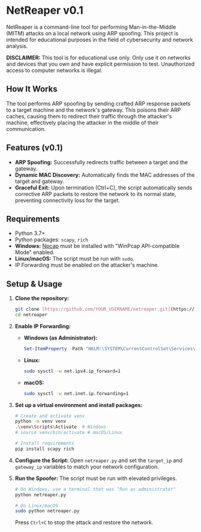 # NetReaper v0.1

NetReaper is a command-line tool for performing Man-in-the-Middle (MITM) attacks on a local network using ARP spoofing. This project is intended for educational purposes in the field of cybersecurity and network analysis.

**DISCLAIMER:** This tool is for educational use only. Only use it on networks and devices that you own and have explicit permission to test. Unauthorized access to computer networks is illegal.

## How It Works

The tool performs ARP spoofing by sending crafted ARP response packets to a target machine and the network's gateway. This poisons their ARP caches, causing them to redirect their traffic through the attacker's machine, effectively placing the attacker in the middle of their communication.

## Features (v0.1)

-   **ARP Spoofing:** Successfully redirects traffic between a target and the gateway.
-   **Dynamic MAC Discovery:** Automatically finds the MAC addresses of the target and gateway.
-   **Graceful Exit:** Upon termination (Ctrl+C), the script automatically sends corrective ARP packets to restore the network to its normal state, preventing connectivity loss for the target.

## Requirements

-   Python 3.7+
-   Python packages: `scapy`, `rich`
-   **Windows:** [Npcap](https://npcap.com/) must be installed with "WinPcap API-compatible Mode" enabled.
-   **Linux/macOS:** The script must be run with `sudo`.
-   IP Forwarding must be enabled on the attacker's machine.

## Setup & Usage

1.  **Clone the repository:**
    ```bash
    git clone [https://github.com/YOUR_USERNAME/netreaper.git](https://github.com/YOUR_USERNAME/netreaper.git)
    cd netreaper
    ```

2.  **Enable IP Forwarding:**
    -   **Windows (as Administrator):**
        ```powershell
        Set-ItemProperty -Path "HKLM:\SYSTEM\CurrentControlSet\Services\Tcpip\Parameters" -Name "IPEnableRouter" -Value 1
        ```
    -   **Linux:**
        ```bash
        sudo sysctl -w net.ipv4.ip_forward=1
        ```
    -   **macOS:**
        ```bash
        sudo sysctl -w net.inet.ip.forwarding=1
        ```

3.  **Set up a virtual environment and install packages:**
    ```bash
    # Create and activate venv
    python -m venv venv
    .\venv\Scripts\Activate  # Windows
    # source venv/bin/activate # macOS/Linux

    # Install requirements
    pip install scapy rich
    ```

4.  **Configure the Script:**
    Open `netreaper.py` and set the `target_ip` and `gateway_ip` variables to match your network configuration.

5.  **Run the Spoofer:**
    The script must be run with elevated privileges.
    ```bash
    # On Windows, use a terminal that was "Run as administrator"
    python netreaper.py

    # On Linux/macOS
    sudo python netreaper.py
    ```
    Press `Ctrl+C` to stop the attack and restore the network.